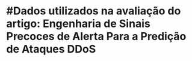 # #Dados utilizados na avaliação do artigo: Engenharia de Sinais Precoces de Alerta Para a Predição de Ataques DDoS
